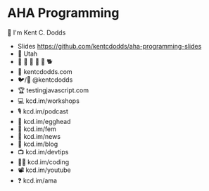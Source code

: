 # AHA Programming

👋 I'm Kent C. Dodds

- Slides https://github.com/kentcdodds/aha-programming-slides
- 🏡 Utah
- 👩 👧 👦 👦 👦 🐕
- 🏢 kentcdodds.com
- 🐦/🐙 @kentcdodds
- 🏆 testingjavascript.com
- 💻 kcd.im/workshops
- 🎙 kcd.im/podcast
- 🥚 kcd.im/egghead
- 🥋 kcd.im/fem
- 💌 kcd.im/news
- 📝 kcd.im/blog
- 📺 kcd.im/devtips
- 👨‍💻 kcd.im/coding
- 📽 kcd.im/youtube
- ❓ kcd.im/ama
